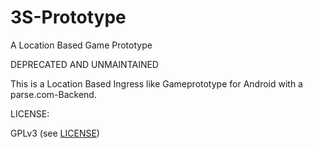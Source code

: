 # 3S-Prototype
A Location Based Game Prototype

DEPRECATED AND UNMAINTAINED

This is a Location Based Ingress like Gameprototype for Android with a parse.com-Backend.

LICENSE:

GPLv3 (see [LICENSE](LICENSE))


